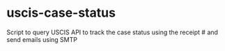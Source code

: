 # uscis-case-status
Script to query USCIS API to track the case status using the receipt # and send emails using SMTP
